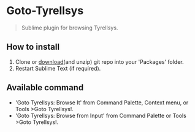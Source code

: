 # Goto-Tyrellsys
> Sublime plugin for browsing Tyrellsys.

## How to install

1. Clone or [download](https://github.com/KazuoYanagimoto/Goto-Tyrellsys/archive/master.zip)(and unzip) git repo into your 'Packages' folder.
2. Restart Sublime Text (if required).

## Available command

* 'Goto Tyrellsys: Browse It' from Command Palette, Context menu, or Tools >Goto Tyrellsys!.
* 'Goto Tyrellsys: Browse from Input' from Command Palette or Tools >Goto Tyrellsys!.

